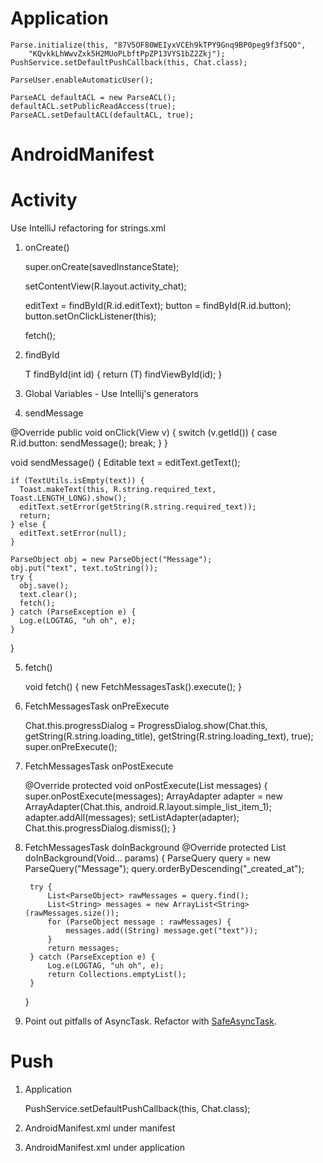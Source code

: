 Application
===========
    Parse.initialize(this, "87V5OF80WEIyxVCEh9kTPY9Gnq9BP0peg9f3fSQO",
        "KQvkkLhWwvZxk5H2MUoPLbftPpZP13VYS1bZ2Zkj");
    PushService.setDefaultPushCallback(this, Chat.class);

    ParseUser.enableAutomaticUser();

    ParseACL defaultACL = new ParseACL();
    defaultACL.setPublicReadAccess(true);
    ParseACL.setDefaultACL(defaultACL, true);

AndroidManifest
===============
  <uses-permission android:name="android.permission.INTERNET" />

Activity
========
Use IntelliJ refactoring for strings.xml

1. onCreate()

    super.onCreate(savedInstanceState);

    setContentView(R.layout.activity_chat);

    editText = findById(R.id.editText);
    button = findById(R.id.button);
    button.setOnClickListener(this);

    fetch();

2. findById

    <T extends View> T findById(int id) {
      return (T) findViewById(id);
    }

3. Global Variables - Use Intellij's generators

4. sendMessage

  @Override public void onClick(View v) {
    switch (v.getId()) {
      case R.id.button:
        sendMessage();
        break;
    }
  }

  void sendMessage() {
    Editable text = editText.getText();

    if (TextUtils.isEmpty(text)) {
      Toast.makeText(this, R.string.required_text, Toast.LENGTH_LONG).show();
      editText.setError(getString(R.string.required_text));
      return;
    } else {
      editText.setError(null);
    }

    ParseObject obj = new ParseObject("Message");
    obj.put("text", text.toString());
    try {
      obj.save();
      text.clear();
      fetch();
    } catch (ParseException e) {
      Log.e(LOGTAG, "uh oh", e);
    }
  }

5. fetch()

    void fetch() {
      new FetchMessagesTask().execute();
    }

6. FetchMessagesTask onPreExecute

    Chat.this.progressDialog = ProgressDialog.show(Chat.this, getString(R.string.loading_title),
            getString(R.string.loading_text), true);
    super.onPreExecute();

7. FetchMessagesTask onPostExecute

    @Override protected void onPostExecute(List<String> messages) {
        super.onPostExecute(messages);
        ArrayAdapter<String> adapter =
            new ArrayAdapter<String>(Chat.this, android.R.layout.simple_list_item_1);
        adapter.addAll(messages);
        setListAdapter(adapter);
        Chat.this.progressDialog.dismiss();
    }

8. FetchMessagesTask doInBackground
    @Override protected List<String> doInBackground(Void... params) {
        ParseQuery<ParseObject> query = new ParseQuery<ParseObject>("Message");
        query.orderByDescending("_created_at");

        try {
            List<ParseObject> rawMessages = query.find();
            List<String> messages = new ArrayList<String>(rawMessages.size());
            for (ParseObject message : rawMessages) {
                messages.add((String) message.get("text"));
            }
            return messages;
        } catch (ParseException e) {
            Log.e(LOGTAG, "uh oh", e);
            return Collections.emptyList();
        }
    }

9. Point out pitfalls of AsyncTask. Refactor with [SafeAsyncTask](https://github.com/roboguice/roboguice/blob/master/roboguice/src/main/java/roboguice/util/SafeAsyncTask.java).

Push
=====
1. Application

    PushService.setDefaultPushCallback(this, Chat.class);

2. AndroidManifest.xml under manifest

    <uses-permission android:name="android.permission.ACCESS_NETWORK_STATE" />
    <uses-permission android:name="android.permission.WAKE_LOCK" />
    <uses-permission android:name="android.permission.RECEIVE_BOOT_COMPLETED" />
    <uses-permission android:name="android.permission.VIBRATE" />
    <uses-permission android:name="android.permission.GET_ACCOUNTS" />
    <uses-permission android:name="com.google.android.c2dm.permission.RECEIVE" />

    <permission android:protectionLevel="signature"
        android:name="com.andmobility.permission.C2D_MESSAGE" />

    <uses-permission android:name="com.parse.tutorials.pushnotifications.permission.C2D_MESSAGE" />

2. AndroidManifest.xml under application

    <service android:name="com.parse.PushService"/>
    <receiver android:name="com.parse.ParseBroadcastReceiver">
      <intent-filter>
        <action android:name="android.intent.action.BOOT_COMPLETED"/>
        <action android:name="android.intent.action.USER_PRESENT"/>
      </intent-filter>
    </receiver>
    <receiver android:name="com.parse.GcmBroadcastReceiver"
        android:permission="com.google.android.c2dm.permission.SEND">
      <intent-filter>
        <action android:name="com.google.android.c2dm.intent.RECEIVE"/>
        <action android:name="com.google.android.c2dm.intent.REGISTRATION"/>
        <category android:name="com.andmobility"/>
      </intent-filter>
    </receiver>
